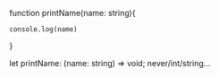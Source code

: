 

function printName(name: string){

    console.log(name)
}

let printName: (name: string) => void; never/int/string...
